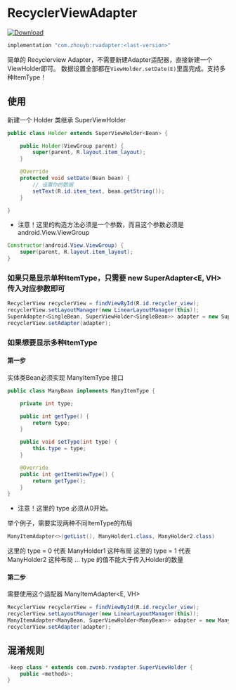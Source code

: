 # RecyclerViewAdapter

[ ![Download](https://api.bintray.com/packages/zhouyb/maven/rvadapter/images/download.svg) ](https://bintray.com/zhouyb/maven/rvadapter/_latestVersion)

```java
implementation "com.zhouyb:rvadapter:<last-version>"
```
简单的 Recyclerview Adapter，不需要新建Adapter适配器，直接新建一个ViewHolder即可。
数据设置全部都在` ViewHolder.setDate(E) `里面完成。支持多种ItemType！

## 使用

新建一个 Holder 类继承 SuperViewHolder<E>

```java
public class Holder extends SuperViewHolder<Bean> {

    public Holder(ViewGroup parent) {
        super(parent, R.layout.item_layout);
    }

    @Override
    protected void setDate(Bean bean) {
        // 设置你的数据
        setText(R.id.item_text, bean.getString());
    }

}

```

- 注意！这里的构造方法必须是一个参数，而且这个参数必须是 android.View.ViewGroup

```java
Constructor(android.View.ViewGroup) {
    super(parent, R.layout.item_layout);
}

```

### 如果只是显示单种ItemType，只需要 new SuperAdapter<E, VH> 传入对应参数即可

```java
RecyclerView recyclerView = findViewById(R.id.recycler_view);
recyclerView.setLayoutManager(new LinearLayoutManager(this));
SuperAdapter<SingleBean, SuperViewHolder<SingleBean>> adapter = new SuperAdapter<>(getList(), SingleHolder.class);
recyclerView.setAdapter(adapter);

```

### 如果想要显示多种ItemType

#### 第一步
实体类Bean必须实现 ManyItemType 接口

```java
public class ManyBean implements ManyItemType {

    private int type;

    public int getType() {
        return type;
    }

    public void setType(int type) {
        this.type = type;
    }

    @Override
    public int getItemViewType() {
        return getType();
    }
}

```

- 注意！这里的 type 必须从0开始。

举个例子，需要实现两种不同ItemType的布局
```java
ManyItemAdapter<>(getList(), ManyHolder1.class, ManyHolder2.class)
```
这里的 type = 0 代表 ManyHolder1 这种布局
这里的 type = 1 代表 ManyHolder2 这种布局
...
type 的值不能大于传入Holder的数量

#### 第二步

需要使用这个适配器 ManyItemAdapter<E, VH>

```java
RecyclerView recyclerView = findViewById(R.id.recycler_view);
recyclerView.setLayoutManager(new LinearLayoutManager(this));
ManyItemAdapter<ManyBean, SuperViewHolder<ManyBean>> adapter = new ManyItemAdapter<>(getList(), ManyHolder1.class, ManyHolder2.class);
recyclerView.setAdapter(adapter);

```

## 混淆规则
```java
-keep class * extends com.zwonb.rvadapter.SuperViewHolder {
    public <methods>;
}

```
